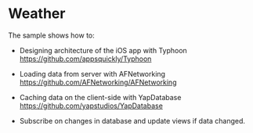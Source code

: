 # Weather

The sample shows how to:

- Designing architecture of the iOS app with Typhoon
https://github.com/appsquickly/Typhoon

- Loading data from server with AFNetworking
https://github.com/AFNetworking/AFNetworking

- Caching data on the client-side with YapDatabase 
https://github.com/yapstudios/YapDatabase

- Subscribe on changes in database and update views if data changed.
